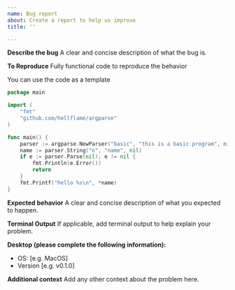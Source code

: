 ```yaml
---
name: Bug report
about: Create a report to help us improve
title: ''

---
```


**Describe the bug**
A clear and concise description of what the bug is.

**To Reproduce**
Fully functional code to reproduce the behavior

You can use the code as a template

```go
package main

import (
    "fmt"
    "github.com/hellflame/argparse"
)

func main() {
    parser := argparse.NewParser("basic", "this is a basic program", nil)
    name := parser.String("n", "name", nil)
    if e := parser.Parse(nil); e != nil {
        fmt.Println(e.Error())
        return
    }
    fmt.Printf("hello %s\n", *name)
}
```

**Expected behavior**
A clear and concise description of what you expected to happen.

**Terminal Output**
If applicable, add terminal output to help explain your problem.

**Desktop (please complete the following information):**

 - OS: [e.g. MacOS]
 - Version [e.g. v0.1.0]

**Additional context**
Add any other context about the problem here.

